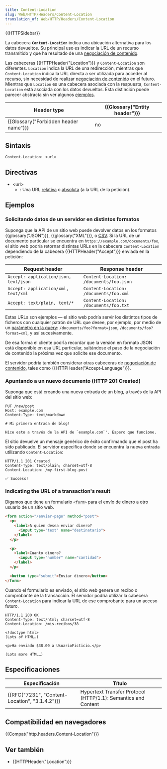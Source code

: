 ```yaml
---
title: Content-Location
slug: Web/HTTP/Headers/Content-Location
translation_of: Web/HTTP/Headers/Content-Location
---
```


{{HTTPSidebar}}

La cabecera **`Content-Location`** indica una ubicación alternativa para los datos devueltos. Su principal uso es indicar la URL de un recurso transmitido y que ha resultado de una [negociación de contenido](/es/docs/Web/HTTP/Content_negotiation).

Las cabeceras {{HTTPHeader("Location")}} y `Content-Location` son diferentes. `Location` indica la URL de una redirección, mientras que `Content-Location` indica la URL directa a ser utilizada para acceder al recurso, sin necesidad de realizar [negociación de contenido](/es/docs/Web/HTTP/Content_negotiation) en el futuro. Mientras que `Location` es una cabecera asociada con la respuesta, `Content-Location` está asociada con los datos devueltos. Esta distinción puede parecer abstracta sin ver algunos [ejemplos](#Examples).

| Header type                                      | {{Glossary("Entity header")}} |
| ------------------------------------------------ | ---------------------------------------- |
| {{Glossary("Forbidden header name")}} | no                                       |

## Sintaxis

```
Content-Location: <url>
```

## Directivas

- \<url>
  - : Una URL [relativa](/es/docs/Learn/Common_questions/What_is_a_URL#Examples_of_relative_URLs) o [absoluta](/es/docs/Learn/Common_questions/What_is_a_URL#Examples_of_absolute_URLs) (a la URL de la petición).

## Ejemplos

### Solicitando datos de un servidor en distintos formatos

Suponga que la API de un sitio web puede devolver datos en los formatos {{glossary("JSON")}}, {{glossary("XML")}}, o [CSV](https://en.wikipedia.org/wiki/Comma-separated_values). Si la URL de un documento particular se encuentra en `https://example.com/documents/foo`, el sitio web podría retornar distintas URLs en la cabecera `Content-Location` dependiendo de la cabecera {{HTTPHeader("Accept")}} enviada en la petición:

| Request header                        | Response header                         |
| ------------------------------------- | --------------------------------------- |
| `Accept: application/json, text/json` | `Content-Location: /documents/foo.json` |
| `Accept: application/xml, text/xml`   | `Content-Location: /documents/foo.xml`  |
| `Accept: text/plain, text/*`          | `Content-Location: /documents/foo.txt`  |

Estas URLs son ejemplos — el sitio web podría servir los distintos tipos de ficheros con cualquier patrón de URL que desee, por ejemplo, por medio de un [parámetro en la query](/es/docs/Web/API/HTMLHyperlinkElementUtils/search): `/documents/foo?format=json`, `/documents/foo?format=xml`, y así sucesivamente.

De esa forma el cliente podrÍa recordar que la versión en formato JSON está disponible en esa URL particular, saltándose el paso de la negociación de contenido la próxima vez que solicite ese documento.

El servidor podría también considerar otras cabeceras de [negociación de contenido](/es/docs/Web/HTTP/Content_negotiation), tales como {{HTTPHeader("Accept-Language")}}.

### Apuntando a un nuevo documento (HTTP 201 Created)

Suponga que está creando una nueva entrada de un blog, a través de la API del sitio web:

```
PUT /new/post
Host: example.com
Content-Type: text/markdown

# Mi primera entrada de blog!

Hice esto a través de la API de `example.com`'. Espero que funcione.
```

El sitio devuelve un mensaje genérico de éxito confirmando que el post ha sido publicado. El servidor especifica donde se encuentra la nueva entrada utilizando `Content-Location`:

```
HTTP/1.1 201 Created
Content-Type: text/plain; charset=utf-8
Content-Location: /my-first-blog-post

✅ Success!
```

### Indicating the URL of a transaction's result

Digamos que tiene un formulario [`<form>`](/en-US/docs/Web/HTML/Element/form) para el envío de dinero a otro usuario de un sitio web.

```html
<form action="/enviar-pago" method="post">
  <p>
    <label>A quien desea enviar dinero?
      <input type="text" name="destinatario">
    </label>
  </p>

  <p>
    <label>Cuanto dinero?
      <input type="number" name="cantidad">
    </label>
  </p>

  <button type="submit">Enviar dinero</button>
</form>
```

Cuando el formulario es enviado, el sitio web genera un recibo o comprobante de la transacción. El servidor podría utilizar la cabecera `Content-Location` para indicar la URL de ese comprobante para un acceso futuro.

```
HTTP/1.1 200 OK
Content-Type: text/html; charset=utf-8
Content-Location: /mis-recibos/38

<!doctype html>
(Lots of HTML…)

<p>Ha enviado $38.00 a UsuarioFicticio.</p>

(Lots more HTML…)
```

## Especificaciones

| Especificación                                               | Título                                                        |
| ------------------------------------------------------------ | ------------------------------------------------------------- |
| {{RFC("7231", "Content-Location", "3.1.4.2")}} | Hypertext Transfer Protocol (HTTP/1.1): Semantics and Content |

## Compatibilidad en navegadores

{{Compat("http.headers.Content-Location")}}

## Ver también

- {{HTTPHeader("Location")}}
